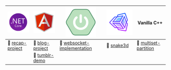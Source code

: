 | ![.NET Core](https://github.com/ouchhawk/ouchhawk/blob/main/icons8-.net-framework.svg) | ![Angular](https://github.com/ouchhawk/ouchhawk/blob/main/icons8-angularjs.svg) | ![Spring Boot](https://github.com/ouchhawk/ouchhawk/blob/main/icons8-spring-boot(1).svg) | ![Unity Engine](https://github.com/ouchhawk/ouchhawk/blob/main/icons8-unity(1).svg) |  Vanilla C++ |
| ------------- | ------------- | -------------| -------------| -------------|
| 📁 [recap-project](https://github.com/ouchhawk/recap-project) | 📁 [blog-project](https://github.com/ouchhawk/task-blog-project) | 📁 [websocket-implementation](https://github.com/ouchhawk/task-websocket-implementation) | 📁 [snake3d](https://github.com/ouchhawk/snake3d) | 📁 [multiset-partition](https://github.com/ouchhawk/multiset-partition) |
|  | 📁 [tumblr-demo](https://github.com/ouchhawk/task-tumblr-demo )|  |  |  |  |
